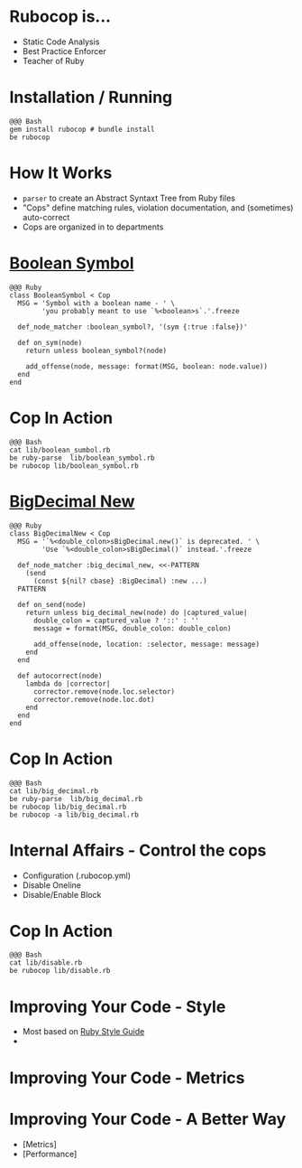 <!SLIDE >
# Rubocop is...

* Static Code Analysis
* Best Practice Enforcer
* Teacher of Ruby

<!SLIDE>
# Installation / Running

    @@@ Bash
    gem install rubocop # bundle install
    be rubocop

<!SLIDE>
# How It Works

* `parser` to create an Abstract Syntaxt Tree from Ruby files
* "Cops" define matching rules, violation documentation, and (sometimes) auto-correct
* Cops are organized in to departments

<!SLIDE>
# [Boolean Symbol](https://github.com/bbatsov/rubocop/blob/master/lib/rubocop/cop/lint/boolean_symbol.rb)
    @@@ Ruby
    class BooleanSymbol < Cop
      MSG = 'Symbol with a boolean name - ' \
            'you probably meant to use `%<boolean>s`.'.freeze

      def_node_matcher :boolean_symbol?, '(sym {:true :false})'

      def on_sym(node)
        return unless boolean_symbol?(node)

        add_offense(node, message: format(MSG, boolean: node.value))
      end
    end

<!SLIDE>
# Cop In Action

    @@@ Bash
    cat lib/boolean_sumbol.rb
    be ruby-parse  lib/boolean_symbol.rb
    be rubocop lib/boolean_symbol.rb

<!SLIDE>
# [BigDecimal New](https://github.com/bbatsov/rubocop/blob/master/lib/rubocop/cop/lint/big_decimal_new.rb)

    @@@ Ruby
    class BigDecimalNew < Cop
      MSG = '`%<double_colon>sBigDecimal.new()` is deprecated. ' \
            'Use `%<double_colon>sBigDecimal()` instead.'.freeze

      def_node_matcher :big_decimal_new, <<-PATTERN
        (send
          (const ${nil? cbase} :BigDecimal) :new ...)
      PATTERN

      def on_send(node)
        return unless big_decimal_new(node) do |captured_value|
          double_colon = captured_value ? '::' : ''
          message = format(MSG, double_colon: double_colon)

          add_offense(node, location: :selector, message: message)
        end
      end

      def autocorrect(node)
        lambda do |corrector|
          corrector.remove(node.loc.selector)
          corrector.remove(node.loc.dot)
        end
      end
    end

<!SLIDE>
# Cop In Action

    @@@ Bash
    cat lib/big_decimal.rb
    be ruby-parse  lib/big_decimal.rb
    be rubocop lib/big_decimal.rb
    be rubocop -a lib/big_decimal.rb

<!SLIDE>
# Internal Affairs - Control the cops

* Configuration (.rubocop.yml)
* Disable Oneline
* Disable/Enable Block

<!SLIDE>
# Cop In Action

    @@@ Bash
    cat lib/disable.rb
    be rubocop lib/disable.rb


<!SLIDE>
# Improving Your Code - Style

* Most based on [Ruby Style Guide](https://github.com/bbatsov/ruby-style-guide)
*

<!SLIDE>
# Improving Your Code - Metrics


<!SLIDE>
# Improving Your Code - A Better Way



* [Metrics]
* [Performance]
